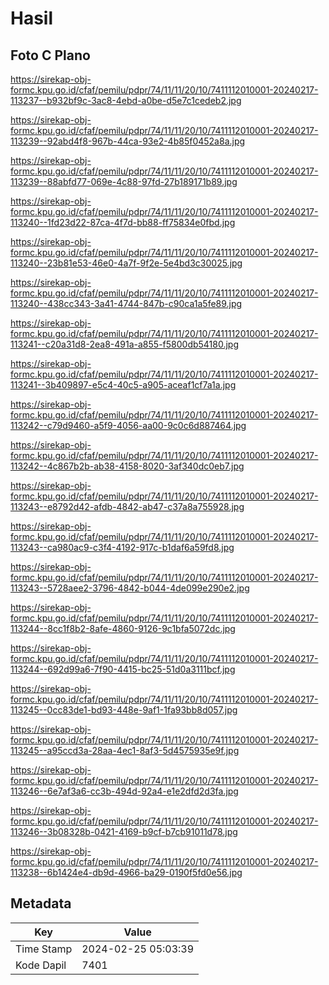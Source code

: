 # Hasil

## Foto C Plano

https://sirekap-obj-formc.kpu.go.id/cfaf/pemilu/pdpr/74/11/11/20/10/7411112010001-20240217-113237--b932bf9c-3ac8-4ebd-a0be-d5e7c1cedeb2.jpg

https://sirekap-obj-formc.kpu.go.id/cfaf/pemilu/pdpr/74/11/11/20/10/7411112010001-20240217-113239--92abd4f8-967b-44ca-93e2-4b85f0452a8a.jpg

https://sirekap-obj-formc.kpu.go.id/cfaf/pemilu/pdpr/74/11/11/20/10/7411112010001-20240217-113239--88abfd77-069e-4c88-97fd-27b189171b89.jpg

https://sirekap-obj-formc.kpu.go.id/cfaf/pemilu/pdpr/74/11/11/20/10/7411112010001-20240217-113240--1fd23d22-87ca-4f7d-bb88-ff75834e0fbd.jpg

https://sirekap-obj-formc.kpu.go.id/cfaf/pemilu/pdpr/74/11/11/20/10/7411112010001-20240217-113240--23b81e53-46e0-4a7f-9f2e-5e4bd3c30025.jpg

https://sirekap-obj-formc.kpu.go.id/cfaf/pemilu/pdpr/74/11/11/20/10/7411112010001-20240217-113240--438cc343-3a41-4744-847b-c90ca1a5fe89.jpg

https://sirekap-obj-formc.kpu.go.id/cfaf/pemilu/pdpr/74/11/11/20/10/7411112010001-20240217-113241--c20a31d8-2ea8-491a-a855-f5800db54180.jpg

https://sirekap-obj-formc.kpu.go.id/cfaf/pemilu/pdpr/74/11/11/20/10/7411112010001-20240217-113241--3b409897-e5c4-40c5-a905-aceaf1cf7a1a.jpg

https://sirekap-obj-formc.kpu.go.id/cfaf/pemilu/pdpr/74/11/11/20/10/7411112010001-20240217-113242--c79d9460-a5f9-4056-aa00-9c0c6d887464.jpg

https://sirekap-obj-formc.kpu.go.id/cfaf/pemilu/pdpr/74/11/11/20/10/7411112010001-20240217-113242--4c867b2b-ab38-4158-8020-3af340dc0eb7.jpg

https://sirekap-obj-formc.kpu.go.id/cfaf/pemilu/pdpr/74/11/11/20/10/7411112010001-20240217-113243--e8792d42-afdb-4842-ab47-c37a8a755928.jpg

https://sirekap-obj-formc.kpu.go.id/cfaf/pemilu/pdpr/74/11/11/20/10/7411112010001-20240217-113243--ca980ac9-c3f4-4192-917c-b1daf6a59fd8.jpg

https://sirekap-obj-formc.kpu.go.id/cfaf/pemilu/pdpr/74/11/11/20/10/7411112010001-20240217-113243--5728aee2-3796-4842-b044-4de099e290e2.jpg

https://sirekap-obj-formc.kpu.go.id/cfaf/pemilu/pdpr/74/11/11/20/10/7411112010001-20240217-113244--8cc1f8b2-8afe-4860-9126-9c1bfa5072dc.jpg

https://sirekap-obj-formc.kpu.go.id/cfaf/pemilu/pdpr/74/11/11/20/10/7411112010001-20240217-113244--692d99a6-7f90-4415-bc25-51d0a3111bcf.jpg

https://sirekap-obj-formc.kpu.go.id/cfaf/pemilu/pdpr/74/11/11/20/10/7411112010001-20240217-113245--0cc83de1-bd93-448e-9af1-1fa93bb8d057.jpg

https://sirekap-obj-formc.kpu.go.id/cfaf/pemilu/pdpr/74/11/11/20/10/7411112010001-20240217-113245--a95ccd3a-28aa-4ec1-8af3-5d4575935e9f.jpg

https://sirekap-obj-formc.kpu.go.id/cfaf/pemilu/pdpr/74/11/11/20/10/7411112010001-20240217-113246--6e7af3a6-cc3b-494d-92a4-e1e2dfd2d3fa.jpg

https://sirekap-obj-formc.kpu.go.id/cfaf/pemilu/pdpr/74/11/11/20/10/7411112010001-20240217-113246--3b08328b-0421-4169-b9cf-b7cb91011d78.jpg

https://sirekap-obj-formc.kpu.go.id/cfaf/pemilu/pdpr/74/11/11/20/10/7411112010001-20240217-113238--6b1424e4-db9d-4966-ba29-0190f5fd0e56.jpg


## Metadata

| Key        | Value               |
| ---------- | ------------------- |
| Time Stamp | 2024-02-25 05:03:39 |
| Kode Dapil | 7401                |



